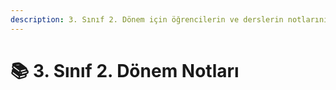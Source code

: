 ```yaml
---
description: 3. Sınıf 2. Dönem için öğrencilerin ve derslerin notlarını içerir 📚
---
```


# 📚 3. Sınıf 2. Dönem Notları
